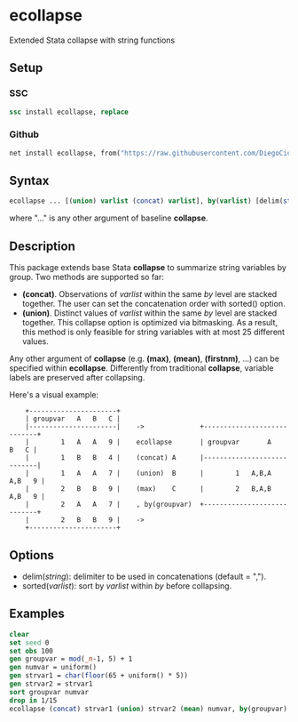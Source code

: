 # ecollapse
Extended Stata collapse with string functions

## Setup

### SSC

```stata
ssc install ecollapse, replace
```

### Github

```stata
net install ecollapse, from("https://raw.githubusercontent.com/DiegoCiccia/ecollapse/main") replace
```

## Syntax 

```stata
ecollapse ... [(union) varlist (concat) varlist], by(varlist) [delim(string) sorted(varlist)]
```
where "..." is any other argument of baseline **collapse**.

## Description

This package extends base Stata **collapse** to summarize string variables by group. Two methods are supported so far:

+ **(concat)**. Observations of *varlist* within the same *by* level are stacked together. The user can set the concatenation order with sorted() option.
+ **(union)**. Distinct values of *varlist* within the same *by* level are stacked together. This collapse option is optimized via bitmasking. As a result, this method is only feasible for string variables with at most 25 different values.

Any other argument of **collapse** (e.g. **(max)**, **(mean)**, **(firstnm)**, ...) can be specified within **ecollapse**. Differently from traditional **collapse**, variable labels are preserved after collapsing.

Here's a visual example:

```
    +----------------------+
    | groupvar   A   B   C |
    |----------------------|    ->              +----------------------------+
    |        1   A   A   9 |    ecollapse       | groupvar       A     B   C |
    |        1   B   B   4 |    (concat) A      |----------------------------|
    |        1   A   A   7 |    (union)  B      |        1   A,B,A   A,B   9 |
    |        2   B   B   9 |    (max)    C      |        2   B,A,B   A,B   9 |
    |        2   A   A   7 |    , by(groupvar)  +----------------------------+
    |        2   B   B   9 |    ->
    +----------------------+
```
## Options

+ delim(*string*): delimiter to be used in concatenations (default = ",").
+ sorted(*varlist*): sort by *varlist* within *by* before collapsing.

## Examples

```stata
clear
set seed 0
set obs 100
gen groupvar = mod(_n-1, 5) + 1
gen numvar = uniform()
gen strvar1 = char(floor(65 + uniform() * 5))
gen strvar2 = strvar1
sort groupvar numvar
drop in 1/15
ecollapse (concat) strvar1 (union) strvar2 (mean) numvar, by(groupvar) sorted(strvar1)
```